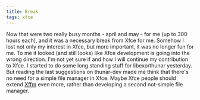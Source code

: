 ```yaml
---
title: Break
tags: xfce
---
```


Now that were two really busy months - april and may - for me (up to 300 hours each), and it was a necessary break from Xfce for me. Somehow I lost not only my interest in Xfce, but more important, it was no longer fun for me. To me it looked (and still looks) like Xfce development is going into the wrong direction. I'm not yet sure if and how I will continue my contribution to Xfce. I started to do some long standing stuff for libexo/thunar yesterday. But reading the last suggestions on thunar-dev made me think that there's no need for a simple file manager in Xfce. Maybe Xfce people should extend <a href="http://xffm.sourceforge.net/">Xffm</a> even more, rather than developing a second not-simple file manager.
